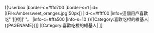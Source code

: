 {{Userbox
|border-c=#ffd700
|border-s=1
|id=[[File:Ambersweet_oranges.jpg|50px]]
|id-c=#ffff00
|info=這個用戶喜歡吃'''[[橙]]'''。
|info-c=#ffa500
|info-s=10
}}<includeonly>[[Category:喜歡吃橙的維基人|{{PAGENAME}}]]</includeonly>
<noinclude>[[Category:喜歡吃橙的維基人| ]]</noinclude>